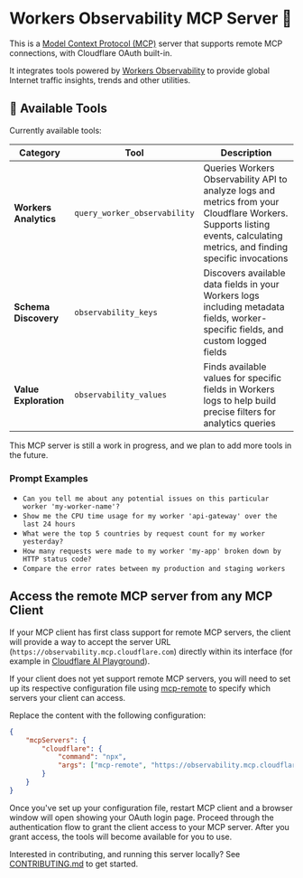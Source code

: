 # Workers Observability MCP Server 🔭

This is a [Model Context Protocol (MCP)](https://modelcontextprotocol.io/introduction) server that supports remote MCP
connections, with Cloudflare OAuth built-in.

It integrates tools powered by [Workers Observability](https://developers.cloudflare.com/workers/observability/) to provide global
Internet traffic insights, trends and other utilities.

## 🔨 Available Tools

Currently available tools:

| **Category**          | **Tool**                     | **Description**                                                                                                                                                            |
| --------------------- | ---------------------------- | -------------------------------------------------------------------------------------------------------------------------------------------------------------------------- |
| **Workers Analytics** | `query_worker_observability` | Queries Workers Observability API to analyze logs and metrics from your Cloudflare Workers. Supports listing events, calculating metrics, and finding specific invocations |
| **Schema Discovery**  | `observability_keys`         | Discovers available data fields in your Workers logs including metadata fields, worker-specific fields, and custom logged fields                                           |
| **Value Exploration** | `observability_values`       | Finds available values for specific fields in Workers logs to help build precise filters for analytics queries                                                             |

This MCP server is still a work in progress, and we plan to add more tools in the future.

### Prompt Examples

- `Can you tell me about any potential issues on this particular worker 'my-worker-name'?`
- `Show me the CPU time usage for my worker 'api-gateway' over the last 24 hours`
- `What were the top 5 countries by request count for my worker yesterday?`
- `How many requests were made to my worker 'my-app' broken down by HTTP status code?`
- `Compare the error rates between my production and staging workers`

## Access the remote MCP server from any MCP Client

If your MCP client has first class support for remote MCP servers, the client will provide a way to accept the server URL (`https://observability.mcp.cloudflare.com`) directly within its interface (for example in [Cloudflare AI Playground](https://playground.ai.cloudflare.com/)).

If your client does not yet support remote MCP servers, you will need to set up its respective configuration file using [mcp-remote](https://www.npmjs.com/package/mcp-remote) to specify which servers your client can access.

Replace the content with the following configuration:

```json
{
	"mcpServers": {
		"cloudflare": {
			"command": "npx",
			"args": ["mcp-remote", "https://observability.mcp.cloudflare.com/mcp"]
		}
	}
}
```

Once you've set up your configuration file, restart MCP client and a browser window will open showing your OAuth login page. Proceed through the authentication flow to grant the client access to your MCP server. After you grant access, the tools will become available for you to use.

Interested in contributing, and running this server locally? See [CONTRIBUTING.md](CONTRIBUTING.md) to get started.
